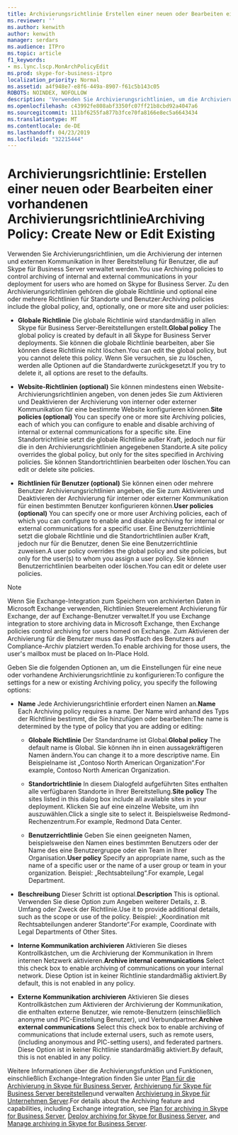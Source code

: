 ```yaml
---
title: Archivierungsrichtlinie Erstellen einer neuen oder Bearbeiten einer vorhandenen
ms.reviewer: ''
ms.author: kenwith
author: kenwith
manager: serdars
ms.audience: ITPro
ms.topic: article
f1_keywords:
- ms.lync.lscp.MonArchPolicyEdit
ms.prod: skype-for-business-itpro
localization_priority: Normal
ms.assetid: a4f948e7-e8f6-449a-8907-f61c5b143c05
ROBOTS: NOINDEX, NOFOLLOW
description: 'Verwenden Sie Archivierungsrichtlinien, um die Archivierung der internen und externen Kommunikation in Ihrer Bereitstellung für Benutzer, die auf Skype für Business Server verwaltet werden. Zu den Archivierungsrichtlinien gehören die globale Richtlinie und optional eine oder mehrere Richtlinien für Standorte und Benutzer:'
ms.openlocfilehash: c43992fe808abf3350fc07ff21b8cbd92a4047a6
ms.sourcegitcommit: 111bf6255fa877b3fce70fa8166e8ec5a6643434
ms.translationtype: MT
ms.contentlocale: de-DE
ms.lasthandoff: 04/23/2019
ms.locfileid: "32215444"
---
```

# <a name="archiving-policy-create-new-or-edit-existing"></a><span data-ttu-id="055a5-104">Archivierungsrichtlinie: Erstellen einer neuen oder Bearbeiten einer vorhandenen Archivierungsrichtlinie</span><span class="sxs-lookup"><span data-stu-id="055a5-104">Archiving Policy: Create New or Edit Existing</span></span>
 
<span data-ttu-id="055a5-105">Verwenden Sie Archivierungsrichtlinien, um die Archivierung der internen und externen Kommunikation in Ihrer Bereitstellung für Benutzer, die auf Skype für Business Server verwaltet werden.</span><span class="sxs-lookup"><span data-stu-id="055a5-105">You use Archiving policies to control archiving of internal and external communications in your deployment for users who are homed on Skype for Business Server.</span></span> <span data-ttu-id="055a5-106">Zu den Archivierungsrichtlinien gehören die globale Richtlinie und optional eine oder mehrere Richtlinien für Standorte und Benutzer:</span><span class="sxs-lookup"><span data-stu-id="055a5-106">Archiving policies include the global policy, and, optionally, one or more site and user policies:</span></span>
  
- <span data-ttu-id="055a5-107">**Globale Richtlinie** Die globale Richtlinie wird standardmäßig in allen Skype für Business Server-Bereitstellungen erstellt.</span><span class="sxs-lookup"><span data-stu-id="055a5-107">**Global policy** The global policy is created by default in all Skype for Business Server deployments.</span></span> <span data-ttu-id="055a5-108">Sie können die globale Richtlinie bearbeiten, aber Sie können diese Richtlinie nicht löschen.</span><span class="sxs-lookup"><span data-stu-id="055a5-108">You can edit the global policy, but you cannot delete this policy.</span></span> <span data-ttu-id="055a5-109">Wenn Sie versuchen, sie zu löschen, werden alle Optionen auf die Standardwerte zurückgesetzt.</span><span class="sxs-lookup"><span data-stu-id="055a5-109">If you try to delete it, all options are reset to the defaults.</span></span>
    
- <span data-ttu-id="055a5-110">**Website-Richtlinien (optional)** Sie können mindestens einen Website-Archivierungsrichtlinien angeben, von denen jedes Sie zum Aktivieren und Deaktivieren der Archivierung von interner oder externer Kommunikation für eine bestimmte Website konfigurieren können.</span><span class="sxs-lookup"><span data-stu-id="055a5-110">**Site policies (optional)** You can specify one or more site Archiving policies, each of which you can configure to enable and disable archiving of internal or external communications for a specific site.</span></span> <span data-ttu-id="055a5-111">Eine Standortrichtlinie setzt die globale Richtlinie außer Kraft, jedoch nur für die in den Archivierungsrichtlinien angegebenen Standorte.</span><span class="sxs-lookup"><span data-stu-id="055a5-111">A site policy overrides the global policy, but only for the sites specified in Archiving policies.</span></span> <span data-ttu-id="055a5-112">Sie können Standortrichtlinien bearbeiten oder löschen.</span><span class="sxs-lookup"><span data-stu-id="055a5-112">You can edit or delete site policies.</span></span>
    
- <span data-ttu-id="055a5-113">**Richtlinien für Benutzer (optional)** Sie können einen oder mehrere Benutzer Archivierungsrichtlinien angeben, die Sie zum Aktivieren und Deaktivieren der Archivierung für interner oder externer Kommunikation für einen bestimmten Benutzer konfigurieren können.</span><span class="sxs-lookup"><span data-stu-id="055a5-113">**User policies (optional)** You can specify one or more user Archiving policies, each of which you can configure to enable and disable archiving for internal or external communications for a specific user.</span></span> <span data-ttu-id="055a5-114">Eine Benutzerrichtlinie setzt die globale Richtlinie und die Standortrichtlinien außer Kraft, jedoch nur für die Benutzer, denen Sie eine Benutzerrichtlinie zuweisen.</span><span class="sxs-lookup"><span data-stu-id="055a5-114">A user policy overrides the global policy and site policies, but only for the user(s) to whom you assign a user policy.</span></span> <span data-ttu-id="055a5-115">Sie können Benutzerrichtlinien bearbeiten oder löschen.</span><span class="sxs-lookup"><span data-stu-id="055a5-115">You can edit or delete user policies.</span></span>
    
> [!NOTE]
> <span data-ttu-id="055a5-116">Wenn Sie Exchange-Integration zum Speichern von archivierten Daten in Microsoft Exchange verwenden, Richtlinien Steuerelement Archivierung für Exchange, der auf Exchange-Benutzer verwaltet.</span><span class="sxs-lookup"><span data-stu-id="055a5-116">If you use Exchange integration to store archiving data in Microsoft Exchange, then Exchange policies control archiving for users homed on Exchange.</span></span> <span data-ttu-id="055a5-117">Zum Aktivieren der Archivierung für die Benutzer muss das Postfach des Benutzers auf Compliance-Archiv platziert werden.</span><span class="sxs-lookup"><span data-stu-id="055a5-117">To enable archiving for those users, the user's mailbox must be placed on In-Place Hold.</span></span> 
  
<span data-ttu-id="055a5-118">Geben Sie die folgenden Optionen an, um die Einstellungen für eine neue oder vorhandene Archivierungsrichtlinie zu konfigurieren:</span><span class="sxs-lookup"><span data-stu-id="055a5-118">To configure the settings for a new or existing Archiving policy, you specify the following options:</span></span>
- <span data-ttu-id="055a5-119">**Name** Jede Archivierungsrichtlinie erfordert einen Namen an.</span><span class="sxs-lookup"><span data-stu-id="055a5-119">**Name** Each Archiving policy requires a name.</span></span> <span data-ttu-id="055a5-120">Der Name wird anhand des Typs der Richtlinie bestimmt, die Sie hinzufügen oder bearbeiten:</span><span class="sxs-lookup"><span data-stu-id="055a5-120">The name is determined by the type of policy that you are adding or editing:</span></span>
    
  - <span data-ttu-id="055a5-121">**Globale Richtlinie** Der Standardname ist Global.</span><span class="sxs-lookup"><span data-stu-id="055a5-121">**Global policy** The default name is Global.</span></span> <span data-ttu-id="055a5-122">Sie können ihn in einen aussagekräftigeren Namen ändern.</span><span class="sxs-lookup"><span data-stu-id="055a5-122">You can change it to a more descriptive name.</span></span> <span data-ttu-id="055a5-123">Ein Beispielname ist „Contoso North American Organization“.</span><span class="sxs-lookup"><span data-stu-id="055a5-123">For example, Contoso North American Organization.</span></span>
    
  - <span data-ttu-id="055a5-124">**Standortrichtlinie** In diesem Dialogfeld aufgeführten Sites enthalten alle verfügbaren Standorte in Ihrer Bereitstellung.</span><span class="sxs-lookup"><span data-stu-id="055a5-124">**Site policy** The sites listed in this dialog box include all available sites in your deployment.</span></span> <span data-ttu-id="055a5-125">Klicken Sie auf eine einzelne Website, um ihn auszuwählen.</span><span class="sxs-lookup"><span data-stu-id="055a5-125">Click a single site to select it.</span></span> <span data-ttu-id="055a5-126">Beispielsweise Redmond-Rechenzentrum.</span><span class="sxs-lookup"><span data-stu-id="055a5-126">For example, Redmond Data Center.</span></span>
    
  - <span data-ttu-id="055a5-127">**Benutzerrichtlinie** Geben Sie einen geeigneten Namen, beispielsweise den Namen eines bestimmten Benutzers oder der Name des eine Benutzergruppe oder ein Team in Ihrer Organisation.</span><span class="sxs-lookup"><span data-stu-id="055a5-127">**User policy** Specify an appropriate name, such as the name of a specific user or the name of a user group or team in your organization.</span></span> <span data-ttu-id="055a5-128">Beispiel: „Rechtsabteilung“.</span><span class="sxs-lookup"><span data-stu-id="055a5-128">For example, Legal Department.</span></span>
    
- <span data-ttu-id="055a5-129">**Beschreibung** Dieser Schritt ist optional.</span><span class="sxs-lookup"><span data-stu-id="055a5-129">**Description** This is optional.</span></span> <span data-ttu-id="055a5-130">Verwenden Sie diese Option zum Angeben weiterer Details, z. B. Umfang oder Zweck der Richtlinie.</span><span class="sxs-lookup"><span data-stu-id="055a5-130">Use it to provide additional details, such as the scope or use of the policy.</span></span> <span data-ttu-id="055a5-131">Beispiel: „Koordination mit Rechtsabteilungen anderer Standorte“.</span><span class="sxs-lookup"><span data-stu-id="055a5-131">For example, Coordinate with Legal Departments of Other Sites.</span></span>
    
- <span data-ttu-id="055a5-132">**Interne Kommunikation archivieren** Aktivieren Sie dieses Kontrollkästchen, um die Archivierung der Kommunikation in Ihrem internen Netzwerk aktivieren.</span><span class="sxs-lookup"><span data-stu-id="055a5-132">**Archive internal communications** Select this check box to enable archiving of communications on your internal network.</span></span> <span data-ttu-id="055a5-133">Diese Option ist in keiner Richtlinie standardmäßig aktiviert.</span><span class="sxs-lookup"><span data-stu-id="055a5-133">By default, this is not enabled in any policy.</span></span>
    
- <span data-ttu-id="055a5-134">**Externe Kommunikation archivieren** Aktivieren Sie dieses Kontrollkästchen zum Aktivieren der Archivierung der Kommunikation, die enthalten externe Benutzer, wie remote-Benutzern (einschließlich anonyme und PIC-Einstellung Benutzer), und Verbundpartner.</span><span class="sxs-lookup"><span data-stu-id="055a5-134">**Archive external communications** Select this check box to enable archiving of communications that include external users, such as remote users, (including anonymous and PIC-setting users), and federated partners.</span></span> <span data-ttu-id="055a5-135">Diese Option ist in keiner Richtlinie standardmäßig aktiviert.</span><span class="sxs-lookup"><span data-stu-id="055a5-135">By default, this is not enabled in any policy.</span></span>
    
<span data-ttu-id="055a5-136">Weitere Informationen über die Archivierungsfunktion und Funktionen, einschließlich Exchange-Integration finden Sie unter [Plan für die Archivierung in Skype für Business Server](../../../plan-your-deployment/archiving/archiving.md), [Archivierung für Skype für Business Server bereitstellen](../../../deploy/deploy-archiving/deploy-archiving.md)und verwalten [Archivierung in Skype für Unternehmen Server](../../../manage/archiving/archiving.md).</span><span class="sxs-lookup"><span data-stu-id="055a5-136">For details about the Archiving feature and capabilities, including Exchange integration, see [Plan for archiving in Skype for Business Server](../../../plan-your-deployment/archiving/archiving.md), [Deploy archiving for Skype for Business Server](../../../deploy/deploy-archiving/deploy-archiving.md), and [Manage archiving in Skype for Business Server](../../../manage/archiving/archiving.md).</span></span>

